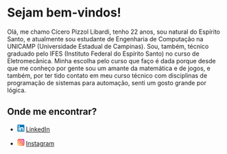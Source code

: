 # Sejam bem-vindos!

Olá, me chamo Cícero Pizzol Libardi, tenho 22 anos, sou natural do Espírito Santo, e atualmente sou estudante de Engenharia de Computação na UNICAMP (Universidade Estadual
de Campinas). Sou, também, técnico graduado pelo IFES (Instituto Federal do Espírito Santo) no curso de Eletromecânica. Minha escolha pelo curso que faço é dada porque desde que 
me conheço por gente sou um amante da matemática e de jogos, e também, por ter tido contato em meu curso técnico com disciplinas de programação de sistemas para automação, senti um gosto grande por lógica.

## Onde me encontrar? 


* <a href="https://www.linkedin.com/in/Cicerolibardi"><img src="https://github.com/Cicerolibardi/Cicerolibardi/blob/main/images/linkedin.png" width="16"></img></a> [LinkedIn](https://www.linkedin.com/in/c%C3%ADcero-libardi-3086051ab/)

* <a href="https://www.instagram.com/cicerolibardi"><img src="https://github.com/Cicerolibardi/Cicerolibardi/blob/main/images/instagram.png" width="16"></img></a> [Instagram](https://www.instagram.com/cicerolibardi)
